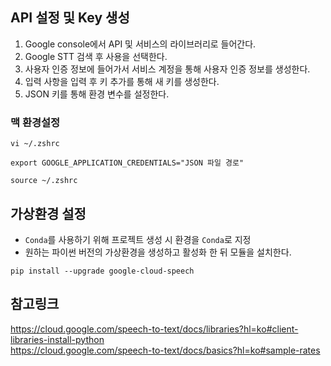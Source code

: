 ## API 설정 및 Key 생성
1. Google console에서 API 및 서비스의 라이브러리로 들어간다.
2. Google STT 검색 후 사용을 선택한다.
3. 사용자 인증 정보에 들어가서 서비스 계정을 통해 사용자 인증 정보를 생성한다.
4. 입력 사항을 입력 후 키 추가를 통해 새 키를 생성한다.
5. JSON 키를 통해 환경 변수를 설정한다.

### 맥 환경설정
```shell
vi ~/.zshrc

export GOOGLE_APPLICATION_CREDENTIALS="JSON 파일 경로"

source ~/.zshrc
```

## 가상환경 설정
- `Conda`를 사용하기 위해 프로젝트 생성 시 환경을 `Conda`로 지정
- 원하는 파이썬 버전의 가상환경을 생성하고 활성화 한 뒤 모듈을 설치한다.
```shell
pip install --upgrade google-cloud-speech
```

## 참고링크
https://cloud.google.com/speech-to-text/docs/libraries?hl=ko#client-libraries-install-python  
https://cloud.google.com/speech-to-text/docs/basics?hl=ko#sample-rates
